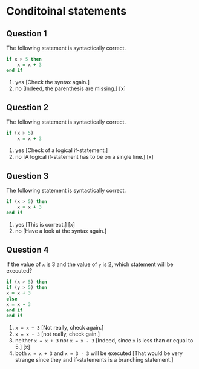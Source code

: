 # Conditoinal statements

## Question 1

The following statement is syntactically correct.
~~~~fortran
if x > 5 then
    x = x + 3
end if
~~~~
1. yes [Check the syntax again.]
1. no [Indeed, the parenthesis are missing.] [x]


## Question 2

The following statement is syntactically correct.
~~~~fortran
if (x > 5)
    x = x + 3
~~~~
1. yes [Check of a logical if-statement.]
1. no [A logical if-statement has to be on a single line.] [x]


## Question 3

The following statement is syntactically correct.
~~~~fortran
if (x > 5) then
    x = x + 3
end if
~~~~
1. yes [This is correct.] [x]
1. no [Have a look at the syntax again.]


## Question 4

If the value of `x` is 3 and the value of `y` is 2, which statement will be executed?
~~~~fortran
if (x > 5) then
if (y > 5) then
x = x + 3
else
x = x - 3
end if
end if
~~~~
1. `x = x + 3` [Not really, check again.]
1. `x = x - 3` [not really, check gain.]
1. neither `x = x + 3` nor `x = x - 3` [Indeed, since `x` is less than or equal to 5.] [x]
1. both `x = x + 3` and `x = 3 - 3` will be executed [That would be very strange since they and if-statements is a branching statement.]
